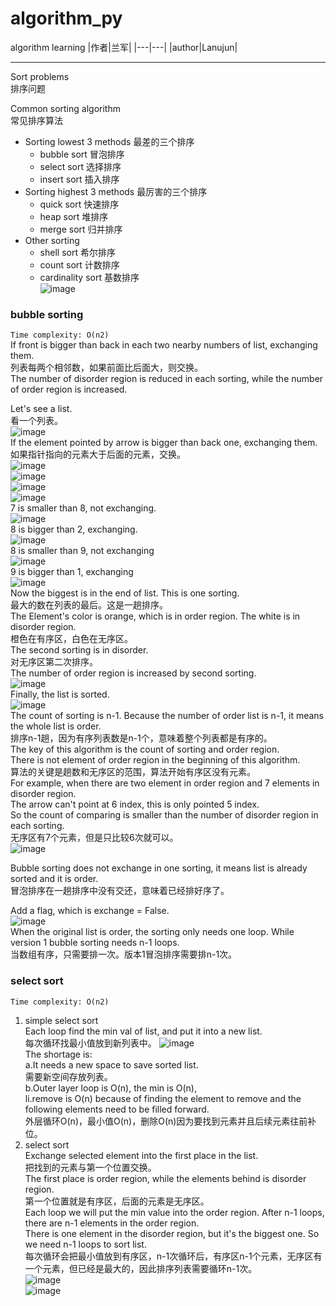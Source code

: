 # algorithm_py
algorithm learning
|作者|兰军|
|---|---|
|author|Lanujun|
****
Sort problems  
排序问题  

Common sorting algorithm  
常见排序算法  

* Sorting lowest 3 methods  最差的三个排序  
    * bubble sort  冒泡排序  
    * select sort  选择排序
    * insert sort  插入排序
* Sorting highest 3 methods  最厉害的三个排序
    * quick sort  快速排序
    * heap sort  堆排序
    * merge sort  归并排序
* Other sorting
    * shell sort  希尔排序
    * count sort  计数排序
    * cardinality sort 基数排序  
![image](https://github.com/conglanjun/algorithm_py/blob/master/image/1.20.jpg)  

### bubble sorting  
`Time complexity: O(n2)`  
If front is bigger than back in each two nearby numbers of list, exchanging them.  
列表每两个相邻数，如果前面比后面大，则交换。  
The number of disorder region is reduced in each sorting, while the number of order region is increased.  

Let's see a list.  
看一个列表。  
![image](https://github.com/conglanjun/algorithm_py/blob/master/image/1.21.jpg)  
If the element pointed by arrow is bigger than back one, exchanging them.    
如果指针指向的元素大于后面的元素，交换。  
![image](https://github.com/conglanjun/algorithm_py/blob/master/image/1.22.jpg)  
![image](https://github.com/conglanjun/algorithm_py/blob/master/image/1.23.jpg)  
![image](https://github.com/conglanjun/algorithm_py/blob/master/image/1.24.jpg)  
![image](https://github.com/conglanjun/algorithm_py/blob/master/image/1.25.jpg)  
7 is smaller than 8, not exchanging.  
![image](https://github.com/conglanjun/algorithm_py/blob/master/image/1.26.jpg)  
8 is bigger than 2, exchanging.  
![image](https://github.com/conglanjun/algorithm_py/blob/master/image/1.27.jpg)  
8 is smaller than 9, not exchanging  
![image](https://github.com/conglanjun/algorithm_py/blob/master/image/1.28.jpg)  
9 is bigger than 1, exchanging  
![image](https://github.com/conglanjun/algorithm_py/blob/master/image/1.29.jpg)  
Now the biggest is in the end of list. This is one sorting.    
最大的数在列表的最后。这是一趟排序。  
The Element's color is orange, which is in order region. The white is in disorder region.    
橙色在有序区，白色在无序区。  
The second sorting is in disorder.  
对无序区第二次排序。  
The number of order region is increased by second sorting.  
![image](https://github.com/conglanjun/algorithm_py/blob/master/image/1.30.jpg)  
Finally, the list is sorted.  
![image](https://github.com/conglanjun/algorithm_py/blob/master/image/1.31.jpg)  
The count of sorting is n-1. Because the number of order list is n-1, it means the whole list is order.  
排序n-1趟，因为有序列表数是n-1个，意味着整个列表都是有序的。  
The key of this algorithm is the count of sorting and order region.    
There is not element of order region in the beginning of this algorithm.  
算法的关键是趟数和无序区的范围，算法开始有序区没有元素。  
For example, when there are two element in order region and 7 elements in disorder region.  
The arrow can't point at 6 index, this is only pointed 5 index.   
So the count of comparing is smaller than the number of disorder region in each sorting.  
无序区有7个元素，但是只比较6次就可以。      
![image](https://github.com/conglanjun/algorithm_py/blob/master/image/1.32.jpg)  

Bubble sorting does not exchange in one sorting, it means list is already sorted and it is order.  
冒泡排序在一趟排序中没有交还，意味着已经排好序了。  

Add a flag, which is exchange = False.  
![image](https://github.com/conglanjun/algorithm_py/blob/master/image/1.33.jpg)  
When the original list is order, the sorting only needs one loop. While version 1 bubble sorting needs n-1 loops.  
当数组有序，只需要排一次。版本1冒泡排序需要排n-1次。  

### select sort  
`Time complexity: O(n2)`  
1. simple select sort  
    Each loop find the min val of list, and put it into a new list.  
    每次循环找最小值放到新列表中。
    ![image](https://github.com/conglanjun/algorithm_py/blob/master/image/1.34.jpg)  
    The shortage is:  
        a.It needs a new space to save sorted list.  
          需要新空间存放列表。  
        b.Outer layer loop is O(n), the min is O(n),  
          li.remove is O(n) because of finding the element to remove and the following elements need to be filled forward.  
          外层循环O(n)，最小值O(n)，删除O(n)因为要找到元素并且后续元素往前补位。  
2. select sort  
    Exchange selected element into the first place in the list.  
    把找到的元素与第一个位置交换。  
    The first place is order region, while the elements behind is disorder region.  
    第一个位置就是有序区，后面的元素是无序区。  
    Each loop we will put the min value into the order region. After n-1 loops, there are n-1 elements in the order region.  
    There is one element in the disorder region, but it's the biggest one. So we need n-1 loops to sort list.  
    每次循环会把最小值放到有序区，n-1次循环后，有序区n-1个元素，无序区有一个元素，但已经是最大的，因此排序列表需要循环n-1次。  
    ![image](https://github.com/conglanjun/algorithm_py/blob/master/image/1.35.jpg)  
    ![image](https://github.com/conglanjun/algorithm_py/blob/master/image/1.36.jpg)  
    
    
    
    
    





